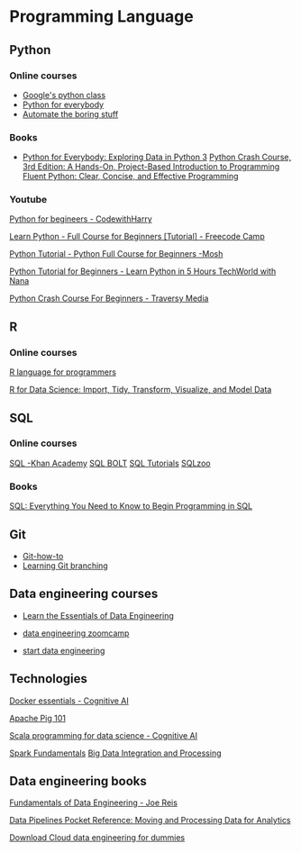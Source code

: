 # Programming Language

## Python
### Online courses
- [Google's python class](https://developers.google.com/edu/python)
- [Python for everybody](https://www.py4e.com/)
- [Automate the boring stuff](https://automatetheboringstuff.com/)

### Books
- [Python for Everybody: Exploring Data in Python 3](https://www.amazon.co.uk/Python-Everybody-Exploring-Data-ebook/dp/B01IA5VIFM)
[Python Crash Course, 3rd Edition: A Hands-On, Project-Based Introduction to Programming](https://www.amazon.co.uk/Python-Crash-Course-Eric-Matthes-ebook/dp/B09WJX22TV)
[Fluent Python: Clear, Concise, and Effective Programming](https://www.amazon.co.uk/Fluent-Python-Concise-Effective-Programming/dp/1492056359/)

### Youtube
[Python for begineers - CodewithHarry](https://www.youtube.com/playlist?list=PLu0W_9lII9agwh1XjRt242xIpHhPT2llg)

[Learn Python - Full Course for Beginners [Tutorial] - Freecode Camp](https://www.youtube.com/watch?v=rfscVS0vtbw)

[Python Tutorial - Python Full Course for Beginners -Mosh](https://www.youtube.com/watch?v=_uQrJ0TkZlc)

[Python Tutorial for Beginners - Learn Python in 5 Hours TechWorld with Nana](https://www.youtube.com/watch?v=t8pPdKYpowI)

[Python Crash Course For Beginners - Traversy Media
](https://www.youtube.com/watch?v=JJmcL1N2KQs)

## R
### Online courses
[R language for programmers](https://www.johndcook.com/blog/r_language_for_programmers/)

[R for Data Science: Import, Tidy, Transform, Visualize, and Model Data](https://r4ds.hadley.nz/)

## SQL
### Online courses
[SQL -Khan Academy](https://www.khanacademy.org/computing/computer-programming/sql)
[SQL BOLT](https://sqlbolt.com/)
[SQL Tutorials](https://www.sqltutorial.org/)
[SQLzoo](https://sqlzoo.net/wiki/SQL_Tutorial)

### Books
[SQL: Everything You Need to Know to Begin Programming in SQL](https://www.amazon.co.uk/dp/1712962493)

## Git
 - [Git-how-to](https://githowto.com/)
 - [Learning Git branching](https://learngitbranching.js.org/)

 ## Data engineering courses

- [Learn the Essentials of Data Engineering](https://www.freecodecamp.org/news/learn-the-essentials-of-data-engineering/)

- [data engineering zoomcamp](https://github.com/DataTalksClub/data-engineering-zoomcamp/tree/main)

- [start data engineering](https://www.startdataengineering.com/)



## Technologies
[Docker essentials - Cognitive AI](https://cognitiveclass.ai/courses/docker-essentials/)

[Apache Pig 101](https://cognitiveclass.ai/courses/introduction-to-pig/)

[Scala programming for data science - Cognitive AI](https://cognitiveclass.ai/learn/scala/)

[ Spark Fundamentals](https://cognitiveclass.ai/learn/spark/)
[Big Data Integration and Processing](https://www.coursera.org/learn/big-data-integration-processing)

## Data engineering books
[Fundamentals of Data Engineering - Joe Reis](https://www.amazon.co.uk/Fundamentals-Data-Engineering-Robust-Systems/dp/1098108302)

[Data Pipelines Pocket Reference: Moving and Processing Data for Analytics](https://www.amazon.co.uk/Data-Pipelines-Pocket-Reference-Processing/dp/1492087831/)

[Download Cloud data engineering for dummies](https://www.snowflake.com/resource/cloud-data-engineering-for-dummies/)